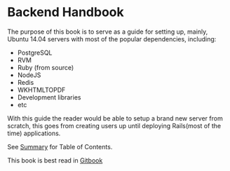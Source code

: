 # Backend Handbook

The purpose of this book is to serve as a guide for setting up, mainly, Ubuntu 14.04 servers with most of the popular dependencies, including:

* PostgreSQL
* RVM
* Ruby \(from source\)
* NodeJS
* Redis
* WKHTMLTOPDF
* Development libraries
* etc

With this guide the reader would be able to setup a brand new server from scratch, this goes from creating users up until deploying Rails\(most of the time\) applications.

See [Summary](SUMMARY.md) for Table of Contents.

This book is best read in [Gitbook](https://cesc1989.gitbooks.io/backend-book/content/)